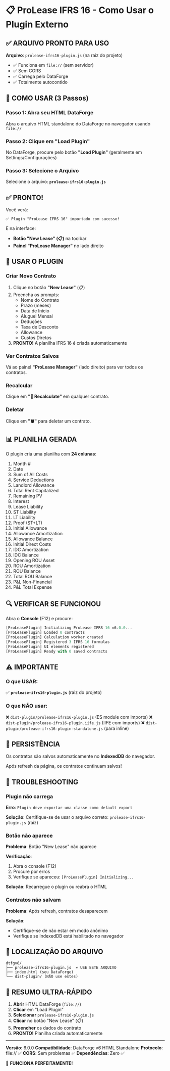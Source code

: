 # 📋 ProLease IFRS 16 - Como Usar o Plugin Externo

## ✅ ARQUIVO PRONTO PARA USO

**Arquivo**: `prolease-ifrs16-plugin.js` (na raiz do projeto)

- ✅ Funciona em `file://` (sem servidor)
- ✅ Sem CORS
- ✅ Carrega pelo DataForge
- ✅ Totalmente autocontido

## 🚀 COMO USAR (3 Passos)

### Passo 1: Abra seu HTML DataForge

Abra o arquivo HTML standalone do DataForge no navegador usando `file://`

### Passo 2: Clique em "Load Plugin"

No DataForge, procure pelo botão **"Load Plugin"** (geralmente em Settings/Configurações)

### Passo 3: Selecione o Arquivo

Selecione o arquivo: **`prolease-ifrs16-plugin.js`**

## ✅ PRONTO!

Você verá:

```
✅ Plugin "ProLease IFRS 16" importado com sucesso!
```

E na interface:
- **Botão "New Lease" (📋)** na toolbar
- **Painel "ProLease Manager"** no lado direito

## 📝 USAR O PLUGIN

### Criar Novo Contrato

1. Clique no botão **"New Lease"** (📋)
2. Preencha os prompts:
   - Nome do Contrato
   - Prazo (meses)
   - Data de Início
   - Aluguel Mensal
   - Deduções
   - Taxa de Desconto
   - Allowance
   - Custos Diretos
3. **PRONTO!** A planilha IFRS 16 é criada automaticamente

### Ver Contratos Salvos

Vá ao painel **"ProLease Manager"** (lado direito) para ver todos os contratos.

### Recalcular

Clique em **"🔄 Recalculate"** em qualquer contrato.

### Deletar

Clique em **"🗑️"** para deletar um contrato.

## 📊 PLANILHA GERADA

O plugin cria uma planilha com **24 colunas**:

1. Month #
2. Date
3. Sum of All Costs
4. Service Deductions
5. Landlord Allowance
6. Total Rent Capitalized
7. Remaining PV
8. Interest
9. Lease Liability
10. ST Liability
11. LT Liability
12. Proof (ST+LT)
13. Initial Allowance
14. Allowance Amortization
15. Allowance Balance
16. Initial Direct Costs
17. IDC Amortization
18. IDC Balance
19. Opening ROU Asset
20. ROU Amortization
21. ROU Balance
22. Total ROU Balance
23. P&L Non-Financial
24. P&L Total Expense

## 🔍 VERIFICAR SE FUNCIONOU

Abra o **Console** (F12) e procure:

```javascript
[ProLeasePlugin] Initializing ProLease IFRS 16 v6.0.0...
[ProLeasePlugin] Loaded 0 contracts
[ProLeasePlugin] Calculation worker created
[ProLeasePlugin] Registered 3 IFRS 16 formulas
[ProLeasePlugin] UI elements registered
[ProLeasePlugin] Ready with 0 saved contracts
```

## ⚠️ IMPORTANTE

### O que USAR:
✅ **`prolease-ifrs16-plugin.js`** (raiz do projeto)

### O que NÃO usar:
❌ `dist-plugin/prolease-ifrs16-plugin.js` (ES module com imports)
❌ `dist-plugin/prolease-ifrs16-plugin.iife.js` (IIFE com imports)
❌ `dist-plugin/prolease-ifrs16-plugin-standalone.js` (para inline)

## 💾 PERSISTÊNCIA

Os contratos são salvos automaticamente no **IndexedDB** do navegador.

Após refresh da página, os contratos continuam salvos!

## 🐛 TROUBLESHOOTING

### Plugin não carrega

**Erro**: `Plugin deve exportar uma classe como default export`

**Solução**: Certifique-se de usar o arquivo correto: `prolease-ifrs16-plugin.js` (raiz)

### Botão não aparece

**Problema**: Botão "New Lease" não aparece

**Verificação**:
1. Abra o console (F12)
2. Procure por erros
3. Verifique se apareceu: `[ProLeasePlugin] Initializing...`

**Solução**: Recarregue o plugin ou reabra o HTML

### Contratos não salvam

**Problema**: Após refresh, contratos desaparecem

**Solução**:
- Certifique-se de não estar em modo anônimo
- Verifique se IndexedDB está habilitado no navegador

## 📁 LOCALIZAÇÃO DO ARQUIVO

```
dtfgv6/
├── prolease-ifrs16-plugin.js  ← USE ESTE ARQUIVO
├── index.html (seu DataForge)
└── dist-plugin/ (NÃO use estes)
```

## 🎯 RESUMO ULTRA-RÁPIDO

1. **Abrir** HTML DataForge (`file://`)
2. **Clicar** em "Load Plugin"
3. **Selecionar** `prolease-ifrs16-plugin.js`
4. **Clicar** no botão "New Lease" (📋)
5. **Preencher** os dados do contrato
6. **PRONTO!** Planilha criada automaticamente

---

**Versão**: 6.0.0
**Compatibilidade**: DataForge v6 HTML Standalone
**Protocolo**: file:// ✅
**CORS**: Sem problemas ✅
**Dependências**: Zero ✅

🎉 **FUNCIONA PERFEITAMENTE!**

